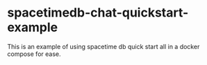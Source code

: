 # spacetimedb-chat-quickstart-example
This is an example of using spacetime db quick start all in a docker compose for ease. 
